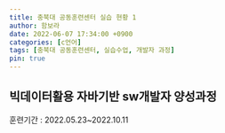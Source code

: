 ```yaml
---
title: 충북대 공동훈련센터 실습 현황 1
author: 함보라
date: 2022-06-07 17:34:00 +0900
categories: [c언어]
tags: [충북대 공동훈련센터, 실습수업, 개발자 과정]
pin: true
---
```


## 빅데이터활용 자바기반 sw개발자 양성과정

훈련기간 : 2022.05.23~2022.10.11

